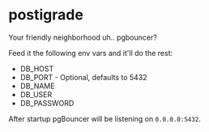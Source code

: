 # postigrade


Your friendly neighborhood uh.. pgbouncer?

Feed it the following env vars and it'll do the rest:

- DB_HOST
- DB_PORT - Optional, defaults to 5432
- DB_NAME
- DB_USER
- DB_PASSWORD

After startup pgBouncer will be listening on `0.0.0.0:5432`.
